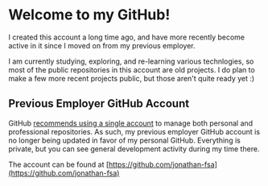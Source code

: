 # Welcome to my GitHub!

I created this account a long time ago, and have more recently become active in it since I moved on from my previous employer.

I am currently studying, exploring, and re-learning various technlogies, so most of the public repositories in this account are old projects. I do plan to make a few more recent projects public, but those aren't quite ready yet :)

## Previous Employer GitHub Account

GitHub [recommends using a single account](https://docs.github.com/en/account-and-profile/setting-up-and-managing-your-personal-account-on-github/managing-your-personal-account/merging-multiple-personal-accounts) to manage both personal and professional repositories. As such, my previous employer GitHub account is no longer being updated in favor of my personal GitHub. Everything is private, but you can see general development activity during my time there.

The account can be found at [https://github.com/jonathan-fsa](https://github.com/jonathan-fsa)
